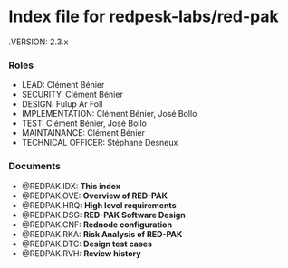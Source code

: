 # Index file for redpesk-labs/red-pak

.VERSION: 2.3.x

### Roles

- LEAD: Clément Bénier
- SECURITY: Clément Bénier
- DESIGN: Fulup Ar Foll
- IMPLEMENTATION: Clément Bénier, José Bollo
- TEST: Clément Bénier, José Bollo
- MAINTAINANCE: Clément Bénier
- TECHNICAL OFFICER: Stéphane Desneux

### Documents

- @REDPAK.IDX: **This index**
- @REDPAK.OVE: **Overview of RED-PAK**
- @REDPAK.HRQ: **High level requirements**
- @REDPAK.DSG: **RED-PAK Software Design**
- @REDPAK.CNF: **Rednode configuration**
- @REDPAK.RKA: **Risk Analysis of RED-PAK**
- @REDPAK.DTC: **Design test cases**
- @REDPAK.RVH: **Review history**

